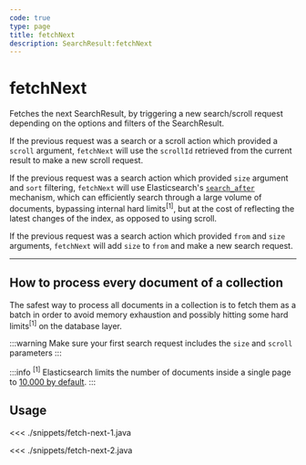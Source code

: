 ```yaml
---
code: true
type: page
title: fetchNext
description: SearchResult:fetchNext
---
```


# fetchNext

Fetches the next SearchResult, by triggering a new search/scroll request depending on the options and filters of the SearchResult.

If the previous request was a search or a scroll action which provided a `scroll` argument,
`fetchNext` will use the `scrollId` retrieved from the current result to make a new scroll request.

If the previous request was a search action which provided `size` argument and `sort` filtering,
`fetchNext` will use Elasticsearch's [`search_after`](https://www.elastic.co/guide/en/elasticsearch/reference/7.5/search-request-search-after.html) mechanism, which can efficiently search through a large volume of documents, bypassing internal hard limits<sup>\[1\]</sup>,
but at the cost of reflecting the latest changes of the index, as opposed to using scroll.

If the previous request was a search action which provided `from` and `size` arguments,
`fetchNext` will add `size` to `from` and make a new search request.

---

## How to process every document of a collection

The safest way to process all documents in a collection is to fetch them as a batch in order to avoid memory exhaustion and possibly hitting some hard limits<sup>\[1\]</sup> on the database layer.

:::warning
Make sure your first search request includes the `size` and `scroll` parameters
:::

:::info
<sup>\[1\]</sup> Elasticsearch limits the number of documents inside a single page to [10,000 by default](https://www.elastic.co/guide/en/elasticsearch/reference/5.6/index-modules.html#dynamic-index-settings).
:::

## Usage

<<< ./snippets/fetch-next-1.java

<<< ./snippets/fetch-next-2.java
